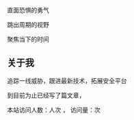 直面恐惧的勇气


跳出周期的视野


聚焦当下的时间

## 关于我

追踪一线威胁，跟进最新技术，拓展安全平台



到目前为止已经写了<code class="article_number"></code>篇文章，





本站访问人数：<code class="site_uv"></code>人次 ， 访问量：<code class="site_pv"></code>次



